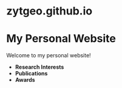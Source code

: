 # zytgeo.github.io
# My Personal Website  
Welcome to my personal website!  
- **Research Interests**  
- **Publications**  
- **Awards**  
